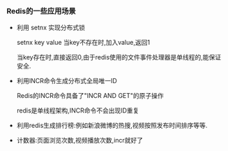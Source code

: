 ### Redis的一些应用场景

- 利用 setnx 实现分布式锁

  setnx key value 当key不存在时,加入value,返回1

  当key存在时,直接返回0,由于redis使用的文件事件处理器是单线程的,能保证安全.

- 利用INCR命令生成分布式全局唯一ID

  Redis的INCR命令具备了"INCR AND GET"的原子操作

  redis是单线程架构,INCR命令不会出现ID重复

- 利用redis生成排行榜:例如新浪微博的热搜,视频按照发布时间排序等等.

- 计数器:页面浏览次数,视频播放次数,incr就好了

  